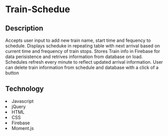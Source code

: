 # Train-Schedue

## Description

Accepts user input to add new train name, start time and fequency to schedule. Displays scheduke in repeating table with next arrival based on current time and frequency of train stops. Stores Train info in Firebase for data perisistence and retrives information from database on load. Schedules refresh every minute to reflect updated arrival information. User can delete train information from schedule and database with a click of a button

## Technology
<li>Javascript</li>
<li>jQuery</li>
<li>HTML</li>
<li>CSS</li>
<li>Firebase</li>
<li>Moment.js</li>
